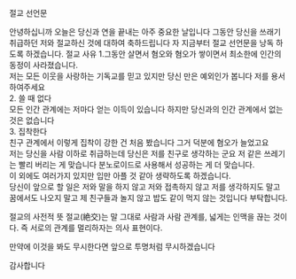 절교 선언문

안녕하십니까 오늘은 당신과 연을 끝내는 아주 중요한 날입니다 
그동안 당신을 쓰래기 취급하던 저와 절교하신 것에 대하여 축하드립니다
자 지금부터 절교 선언문을 낭독 하도록 하겠습니다.
절교 사유
1.그동안 살면서 혐오와 혐오가 쌓이면서 최소한에 인간의 동정이 사라졌습니다.  
저는 모든 이웃을 사랑하는 기독교를 믿고 있지만 당신 만은 예외인가 봅니다 저를 용서하여주세요                
2. 쓸 때 없다                                                                                                                        
모든 인간 관계에는 저마다 얻는 이득이 있습니다 하지만 당신과의 인간 관계에서 없는 것은 없습니다                                                                                                                               
3. 집착한다                                                                                                                      
친구 관계에서 이렇게 집착이 강한 건 처음 봤습니다 그거 덕분에 혐오가 늘었고요                      
저는 당신을 사람 이하로 취급하는데 당신은 저를 친구로 생각하는 군요 저 같은 쓰레기는 빨리 버리는 게 맞습니다 분노로이드로 사용해서 성공하는 게 더 맞습니다.                                                       
이 외에도 여러가지 있지만 입만 아플 것 같아 생략하도록 하겠습니다.                                          
당신이 앞으로 할 일은 저와 말을 하지 않고 저와 접촉하지 않고 저를 생각하지도 말고 꿈에서도 나오지 말고 제 친구들과 놀지 않고 밥도 같이 먹지 않는 것입니다 부탁합니다.

절교의 사전적 뜻
절교(絶交)는 말 그대로 사람과 사람 관계를, 넓게는 인맥을 끊는 것이다. 즉 서로의 관계를 멀리하자는 의사 표현이다.

만약에 이것을 봐도 무시한다면 앞으로 투명처럼 무시하겠습니다


감사합니다
